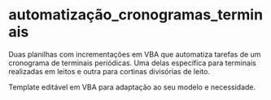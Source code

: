 # automatização_cronogramas_terminais

Duas planilhas com incrementações em VBA que automatiza tarefas de um cronograma de terminais periódicas. Uma delas específica para terminais realizadas em leitos e outra para cortinas divisórias de leito.

Template editável em VBA para adaptação ao seu modelo e necessidade.
